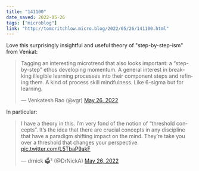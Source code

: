 ```yaml
---
title: "141100"
date_saved: 2022-05-26
tags: ["microblog"]
link: "http://tomcritchlow.micro.blog/2022/05/26/141100.html"
---
```

Love this surprisingly insightful and useful theory of "step-by-step-ism" from Venkat:

<blockquote class="twitter-tweet"><p lang="en" dir="ltr">Tagging an interesting microtrend that also looks important: a “step-by-step” ethos developing momentum. A general interest in break-king illegible learning processes into their component steps and refining them. A kind of process skill mindfulness. Like 6-sigma but for learning.</p>— Venkatesh Rao (@vgr) <a href="https://twitter.com/vgr/status/1529870394034794499?ref_src=twsrc%5Etfw">May 26, 2022</a></blockquote> <script async src="https://platform.twitter.com/widgets.js" charset="utf-8"></script>

In particular:

<blockquote class="twitter-tweet"><p lang="en" dir="ltr">I have a theory in this. I’m very fond of the notion of “threshold concepts”. It’s the idea that there are crucial concepts in any discipline that have a paradigm shifting impact on the mind. They’re take you over a threshold that changes your perspective. <a href="https://t.co/L5TbaP9akF">pic.twitter.com/L5TbaP9akF</a></p>&mdash; drnick 🗳️² (@DrNickA) <a href="https://twitter.com/DrNickA/status/1529884287398559745?ref_src=twsrc%5Etfw">May 26, 2022</a></blockquote> <script async src="https://platform.twitter.com/widgets.js" charset="utf-8"></script>
